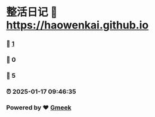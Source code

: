 # 整活日记 :link: https://haowenkai.github.io 
### :page_facing_up: [1](https://haowenkai.github.io/tag.html) 
### :speech_balloon: 0 
### :hibiscus: 5 
### :alarm_clock: 2025-01-17 09:46:35 
### Powered by :heart: [Gmeek](https://github.com/Meekdai/Gmeek)
